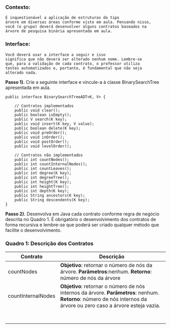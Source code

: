 ### Contexto:
    É inquestionável a aplicação de estruturas do tipo
    árvore em diversas áreas conforme visto em aula. Pensando nisso,
    você (o grupo) deverá desenvolver alguns contratos baseados na
    árvore de pesquisa binária apresentada em aula.


### Interface:
    Você deverá usar a interface a seguir e isso
    significa que não deverá ser alterado nenhum nome. Lembre-se
    que, para a validação de cada contrato, o professor utiliza
    testes automatizados e, portanto, é fundamental que não seja
    alterado nada.

**Passo 1).** Crie a seguinte interface e vincule-a à classe
BinarySearchTree apresentada em aula.
~~~~
public interface BinarySearchTreeADT<K, V> {

    // Contratos implementados
    public void clear();
    public boolean isEmpty();
    public V search(K key);
    public void insert(K key, V value);
    public boolean delete(K key);
    public void preOrder();
    public void inOrder();
    public void postOrder();
    public void levelOrder();

    // Contratos não implementados
    public int countNodes();
    public int countInternalNodes();
    public int countLeaves();
    public int degree(K key);
    public int degreeTree();
    public int height(K key);
    public int heightTree();
    public int depth(K key);
    public String ancestors(K key);
    public String descendents(K key);
}
~~~~



**Passo 2).** Desenvolva em Java cada contrato conforme regra de
negócio descrita no Quadro 1. É obrigatório o desenvolvimento
dos contratos de forma recursiva e lembre-se que poderá ser
criado qualquer método que facilite o desenvolvimento.


### Quadro 1: Descrição dos Contratos

|  Contrato | Descrição |
|---|---|
|countNodes|  **Objetivo**: retornar o número de nós da árvore. **Parâmetros**:nenhum. **Retorno**: número de nós da árvore |
|countInternalNodes| **Objetivo**: retornar o número de nós internos da árvore. **Parâmetros**: nenhum. **Retorno**: número de nós internos da árvore ou zero caso a árvore esteja vazia. |
|  |  |
|  |  |
|  |  |
|  |  |
|  |  |
|  |  |
|  |  |
